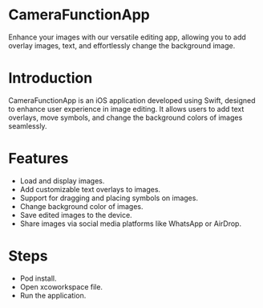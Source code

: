 # CameraFunctionApp
Enhance your images with our versatile editing app, allowing you to add overlay images, text, and effortlessly change the background image.

# Introduction
CameraFunctionApp is an iOS application developed using Swift, designed to enhance user experience in image editing. It allows users to add text overlays, move symbols, and change the background colors of images seamlessly.

# Features
- Load and display images.
- Add customizable text overlays to images.
- Support for dragging and placing symbols on images.
- Change background color of images.
- Save edited images to the device.
- Share images via social media platforms like WhatsApp or AirDrop.

# Steps
- Pod install.
- Open xcoworkspace file.
- Run the application.
